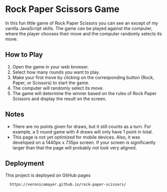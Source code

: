 # Rock Paper Scissors Game
In this fun little game of Rock Paper Scissors you can see an except of my vanilla JavaScript skills. The game can be played against the computer, where the player chooses their move and the computer randomly selects its move.

## How to Play
1. Open the game in your web browser.
2. Select how many rounds you want to play.
3. Make your first move by clicking on the corresponding button (Rock, Paper, or Scissors) to start the game.
4. The computer will randomly select its move.
5. The game will determine the winner based on the rules of Rock Paper Scissors and display the result on the screen.

## Notes
- There are no points given for draws, but it still counts as a turn. For example, a 5 round game with 4 draws will only have 1 point in total.
- This page is not yet optimized for mobile devices. Also, it was developed on a 1440px x 735px screen. If your screen is significantly larger than that the page will probably not look very aligned.

## Deployment

This project is deployed on GitHub pages

```bash
  https://veronicamayer.github.io/rock-paper-scissors/
```


